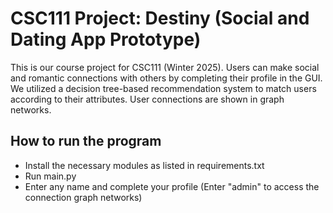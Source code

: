 # CSC111 Project: Destiny (Social and Dating App Prototype)
This is our course project for CSC111 (Winter 2025). Users can make social and romantic connections with others by completing their profile in the GUI. We utilized a decision tree-based recommendation system to match users according to their attributes. User connections are shown in graph networks.

## How to run the program
- Install the necessary modules as listed in requirements.txt
- Run main.py
- Enter any name and complete your profile (Enter "admin" to access the connection graph networks)